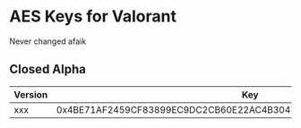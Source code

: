 # AES Keys for Valorant
Never changed afaik

## Closed Alpha
| Version           | Key                                                                   |
| ----------------- | --------------------------------------------------------------------- |
| xxx               | 0x4BE71AF2459CF83899EC9DC2CB60E22AC4B3047E0211034BBABE9D174C069DD6    |
